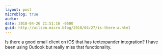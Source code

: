 ```yaml
---
layout: post
microblog: true
audio: 
date: 2018-04-26 21:51:16 -0500
guid: http://wilson.micro.blog/2018/04/27/is-there-a.html
---
```

Is there a good email client on iOS that has textexpander integration? I have been using Outlook but really miss that functionality. 
